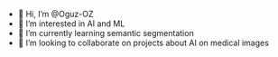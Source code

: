 - 👋 Hi, I’m @Oguz-OZ
- 👀 I’m interested in AI and ML
- 🌱 I’m currently learning semantic segmentation
- 💞️ I’m looking to collaborate on projects about AI on medical images
